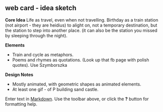 ## web card - idea sketch

**Core Idea**
Life as travel, even when not travelling. Birthday as a train station (not airport - they are heidius) to alight on, not a temporary destination, but the station to step into another place. (it can also be the station you missed by sleeping through the night).

**Elements**
+	Train and cycle as metaphors.
+	Poems and rhymes as quotations. (Look up that fb page with polish quotes). Use Szymborszka

**Design Notes**
+	Mostly animated, with geometric shapes as animated elements.
+	At least one gif - of P building sand castle.




Enter text in [Markdown](http://daringfireball.net/projects/markdown/). Use the toolbar above, or click the **?** button for formatting help.
